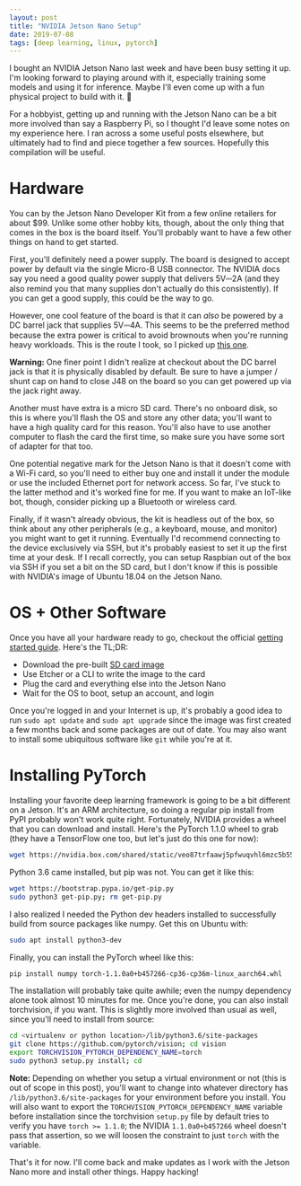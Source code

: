 ```yaml
---
layout: post
title: "NVIDIA Jetson Nano Setup"
date: 2019-07-08
tags: [deep learning, linux, pytorch]
---
```


I bought an NVIDIA Jetson Nano last week and have been busy setting it up. I'm looking forward to playing around with it, especially training some models and using it for inference. Maybe I'll even come up with a fun physical project to build with it. 🤖

For a hobbyist, getting up and running with the Jetson Nano can be a bit more involved than say a Raspberry Pi, so I thought I'd leave some notes on my experience here. I ran across a some useful posts elsewhere, but ultimately had to find and piece together a few sources. Hopefully this compilation will be useful.

# Hardware

You can by the Jetson Nano Developer Kit from a few online retailers for about $99. Unlike some other hobby kits, though, about the only thing that comes in the box is the board itself. You'll probably want to have a few other things on hand to get started.

First, you'll definitely need a power supply. The board is designed to accept power by default via the single Micro-B USB connector. The NVIDIA docs say you need a good quality power supply that delivers 5V⎓2A (and they also remind you that many supplies don't actually do this consistently). If you can get a good supply, this could be the way to go.

However, one cool feature of the board is that it can _also_ be powered by a DC barrel jack that supplies 5V⎓4A. This seems to be the preferred method because the extra power is critical to avoid brownouts when you're running heavy workloads. This is the route I took, so I picked up [this one](https://www.amazon.com/SMAKN-Switching-Supply-Adapter-100-240/dp/B01N4HYWAM).

<p class="note">
<b>Warning:</b> One finer point I didn't realize at checkout about the DC barrel jack is that it is physically disabled by default. Be sure to have a jumper / shunt cap on hand to close J48 on the board so you can get powered up via the jack right away.
</p>

Another must have extra is a micro SD card. There's no onboard disk, so this is where you'll flash the OS and store any other data; you'll want to have a high quality card for this reason. You'll also have to use another computer to flash the card the first time, so make sure you have some sort of adapter for that too.

One potential negative mark for the Jetson Nano is that it doesn't come with a Wi-Fi card, so you'll need to either buy one and install it under the module or use the included Ethernet port for network access. So far, I've stuck to the latter method and it's worked fine for me. If you want to make an IoT-like bot, though, consider picking up a Bluetooth or wireless card.

Finally, if it wasn't already obvious, the kit is headless out of the box, so think about any other peripherals (e.g., a keyboard, mouse, and monitor) you might want to get it running. Eventually I'd recommend connecting to the device exclusively via SSH, but it's probably easiest to set it up the first time at your desk. If I recall correctly, you can setup Raspbian out of the box via SSH if you set a bit on the SD card, but I don't know if this is possible with NVIDIA's image of Ubuntu 18.04 on the Jetson Nano.

# OS + Other Software

Once you have all your hardware ready to go, checkout the official [getting started guide](https://developer.nvidia.com/embedded/learn/get-started-jetson-nano-devkit#write). Here's the TL;DR:

- Download the pre-built [SD card image](https://developer.nvidia.com/embedded/dlc/jetson-nano-dev-kit-sd-card-image)
- Use Etcher or a CLI to write the image to the card
- Plug the card and everything else into the Jetson Nano
- Wait for the OS to boot, setup an account, and login

Once you're logged in and your Internet is up, it's probably a good idea to run `sudo apt update` and `sudo apt upgrade` since the image was first created a few months back and some packages are out of date. You may also want to install some ubiquitous software like `git` while you're at it.

# Installing PyTorch

Installing your favorite deep learning framework is going to be a bit different on a Jetson. It's an ARM architecture, so doing a regular pip install from PyPI probably won't work quite right. Fortunately, NVIDIA provides a wheel that you can download and install. Here's the PyTorch 1.1.0 wheel to grab (they have a TensorFlow one too, but let's just do this one for now):

```bash
wget https://nvidia.box.com/shared/static/veo87trfaawj5pfwuqvhl6mzc5b55fbj.whl -O torch-1.1.0a0+b457266-cp36-cp36m-linux_aarch64.whl
```

Python 3.6 came installed, but pip was not. You can get it like this:

```bash
wget https://bootstrap.pypa.io/get-pip.py
sudo python3 get-pip.py; rm get-pip.py
```

I also realized I needed the Python dev headers installed to successfully build from source packages like numpy. Get this on Ubuntu with:

```bash
sudo apt install python3-dev
```

Finally, you can install the PyTorch wheel like this:

```bash
pip install numpy torch-1.1.0a0+b457266-cp36-cp36m-linux_aarch64.whl
```

The installation will probably take quite awhile; even the numpy dependency alone took almost 10 minutes for me. Once you're done, you can also install torchvision, if you want. This is slightly more involved than usual as well, since you'll need to install from source:

```bash
cd <virtualenv or python location>/lib/python3.6/site-packages
git clone https://github.com/pytorch/vision; cd vision
export TORCHVISION_PYTORCH_DEPENDENCY_NAME=torch
sudo python3 setup.py install; cd
```

<p class="note">
<b>Note:</b> Depending on whether you setup a virtual environment or not (this is out of scope in this post), you'll want to change into whatever directory has <code>/lib/python3.6/site-packages</code> for your environment before you install. You will also want to export the <code>TORCHVISION_PYTORCH_DEPENDENCY_NAME</code> variable before installation since the torchvision <code>setup.py</code> file by default tries to verify you have <code>torch >= 1.1.0</code>; the NVIDIA <code>1.1.0a0+b457266</code> wheel doesn't pass that assertion, so we will loosen the constraint to just <code>torch</code> with the variable.
</p>

That's it for now. I'll come back and make updates as I work with the Jetson Nano more and install other things. Happy hacking!
